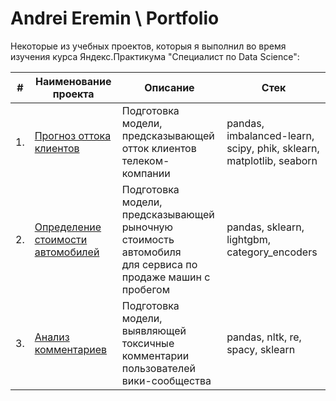 # Andrei Eremin \ Portfolio

Некоторые из учебных проектов, которыя я выполнил во время изучения курса Яндекс.Практикума "Специалист по Data Science":

| #    | Наименование проекта                | Описание                                                     | Стек                                                         |
| ---- | ------------------------------------------------------------ | ------------------------------------------------------------ | ------------------------------------------------------------ |
| 1.   | [Прогноз оттока клиентов](https://github.com/erniema-stuff/Portfolio/tree/main/churn_rediction) | Подготовка модели, предсказывающей<br/>отток клиентов телеком-компании | pandas, imbalanced-learn, scipy, phik, sklearn, matplotlib, seaborn       |
| 2.   | [Определение стоимости автомобилей](https://github.com/erniema-stuff/Portfolio/tree/main/auto_sales) | Подготовка модели, предсказывающей<br/>рыночную стоимость автомобиля<br/>для сервиса по продаже машин с пробегом | pandas, sklearn, lightgbm, category_encoders |
| 3.   | [Анализ комментариев](https://github.com/erniema-stuff/Portfolio/tree/main/comments_analysis) | Подготовка модели, выявляющей токсичные<br/>комментарии пользователей вики-сообщества | pandas, nltk, re, spacy, sklearn |
